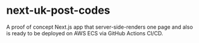 # next-uk-post-codes

A proof of concept Next.js app that server-side-renders one page and also is ready to be deployed on AWS ECS via GitHub Actions CI/CD.
